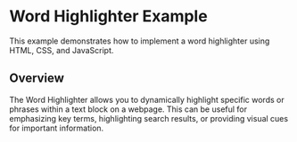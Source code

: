 # Word Highlighter Example

This example demonstrates how to implement a word highlighter using HTML, CSS, and JavaScript.

## Overview

The Word Highlighter allows you to dynamically highlight specific words or phrases within a text block on a webpage. This can be useful for emphasizing key terms, highlighting search results, or providing visual cues for important information.
